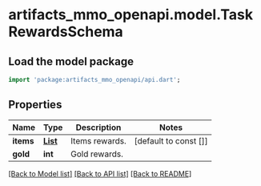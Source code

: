 # artifacts_mmo_openapi.model.TaskRewardsSchema

## Load the model package
```dart
import 'package:artifacts_mmo_openapi/api.dart';
```

## Properties
Name | Type | Description | Notes
------------ | ------------- | ------------- | -------------
**items** | [**List<SimpleItemSchema>**](SimpleItemSchema.md) | Items rewards. | [default to const []]
**gold** | **int** | Gold rewards. | 

[[Back to Model list]](../README.md#documentation-for-models) [[Back to API list]](../README.md#documentation-for-api-endpoints) [[Back to README]](../README.md)


